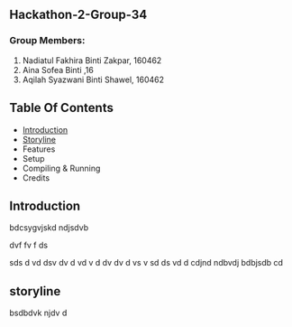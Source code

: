 ## Hackathon-2-Group-34

### Group Members: 
  1. Nadiatul Fakhira Binti Zakpar, 160462
  2.  Aina Sofea Binti ,16
  3.  Aqilah Syazwani Binti Shawel, 160462
  
## Table Of Contents 
  + [Introduction](https://github.com/aqilahshawel/Hackathon-2-Group-34/edit/main/README.md#introduction)
  + [Storyline](https://github.com/aqilahshawel/Hackathon-2-Group-34/edit/main/README.md#storyline)
  + Features
  + Setup
  + Compiling & Running
  + Credits

## Introduction
bdcsygvjskd
ndjsdvb

dvf
fv
f
ds

sds
d
vd
dsv
dv
d
vd
v
d
dv
dv
d
vs
v
sd
ds
vd
d
cdjnd
ndbvdj
 bdbjsdb cd

## storyline
 bsdbdvk
  njdv d
